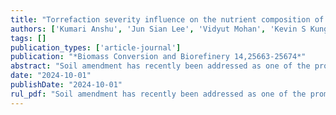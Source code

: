 ```yaml
---
title: "Torrefaction severity influence on the nutrient composition of biomass"
authors: ['Kumari Anshu', 'Jun Sian Lee', 'Vidyut Mohan', 'Kevin S Kung', 'Shahabaddine Sokhansanj', 'Yankai Cao', 'Sonal K Thengane']
tags: []
publication_types: ['article-journal']
publication: "*Biomass Conversion and Biorefinery 14,25663-25674*"
abstract: "Soil amendment has recently been addressed as one of the promising applications of torrefied biomass, where the distribution of nutrients is a significant parameter of interest. The present study uses an x-ray fluorescence technique to elucidate the influence of torrefaction severity on the nutrient composition of biomass (e.g. rice husk). An increase in the extent of process severity leads to an enhancement in the fixed carbon content. Hence, the variation in nutrient composition is analyzed with respect to changes in the fixed carbon content. Results reflected that variation of nutrients with increasing fixed carbon content does not follow a uniform trend. It signifies the need for understanding the effect of process conditions, chemical forms, and interactions among the elements on the release of compounds containing nutrients. Enrichment of P, Fe, Mn and Zn, and reduction of K, Ca, S, Cl, Cu, Ni, Si, Sr, Ti, and Br have been observed in the solid product obtained after torrefaction. Concentration of Si followed K and P are maximum in all samples. K, Cl, S, and Br loss occurs significantly because of relatively lower stability in the torrefaction temperature range. The present findings would be helpful in selecting the conditions required to produce torrefied biomass to amend a specific soil type for a particular crop."
date: "2024-10-01"
publishDate: "2024-10-01"
rul_pdf: "Soil amendment has recently been addressed as one of the promising applications of torrefied biomass, where the distribution of nutrients is a significant parameter of interest. The present study uses an x-ray fluorescence technique to elucidate the influence of torrefaction severity on the nutrient composition of biomass (e.g. rice husk). An increase in the extent of process severity leads to an enhancement in the fixed carbon content. Hence, the variation in nutrient composition is analyzed with respect to changes in the fixed carbon content. Results reflected that variation of nutrients with increasing fixed carbon content does not follow a uniform trend. It signifies the need for understanding the effect of process conditions, chemical forms, and interactions among the elements on the release of compounds containing nutrients. Enrichment of P, Fe, Mn and Zn, and reduction of K, Ca, S, Cl, Cu, Ni, Si, Sr, Ti, and Br have been observed in the solid product obtained after torrefaction. Concentration of Si followed K and P are maximum in all samples. K, Cl, S, and Br loss occurs significantly because of relatively lower stability in the torrefaction temperature range. The present findings would be helpful in selecting the conditions required to produce torrefied biomass to amend a specific soil type for a particular crop."
---
```


